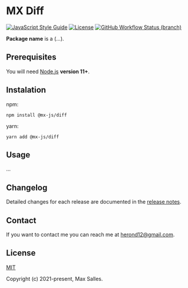 # MX Diff

[![JavaScript Style Guide](https://img.shields.io/badge/code_style-standard-brightgreen.svg)](https://standardjs.com)
[![License](https://img.shields.io/github/license/maxsalles/mx-diff.svg)](LICENSE)
[![GitHub Workflow Status (branch)](https://img.shields.io/github/workflow/status/maxsalles/mx-diff/test/master)](https://github.com/maxsalles/mx-diff/actions?query=workflow%3Atest+branch%3Amaster)

**Package name** is a (...).

## Prerequisites

You will need [Node.js](https://nodejs.org/) **version 11+**.

## Instalation

npm:

```
npm install @mx-js/diff
```

yarn:

```
yarn add @mx-js/diff
```

## Usage

...

## Changelog

Detailed changes for each release are documented in the [release notes](https://github.com/maxsalles/mx-diff/releases).

## Contact

If you want to contact me you can reach me at <herond12@gmail.com>.

## License

[MIT](LICENSE)

Copyright (c) 2021-present, Max Salles.
